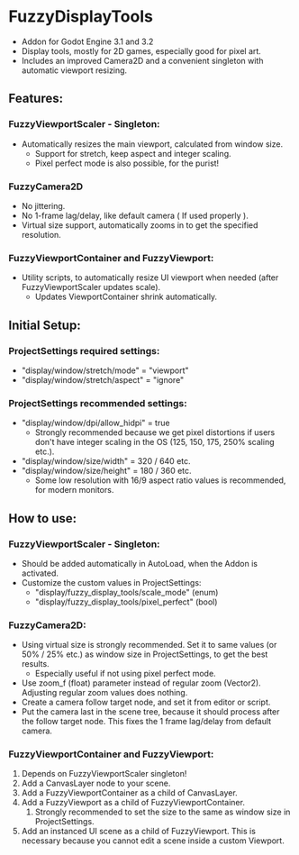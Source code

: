 # FuzzyDisplayTools
* Addon for Godot Engine 3.1 and 3.2
* Display tools, mostly for 2D games, especially good for pixel art.
* Includes an improved Camera2D and a convenient singleton with automatic viewport resizing.

## Features:
### FuzzyViewportScaler - Singleton:
* Automatically resizes the main viewport, calculated from window size.
    * Support for stretch, keep aspect and integer scaling.
    * Pixel perfect mode is also possible, for the purist!

### FuzzyCamera2D
* No jittering.
* No 1-frame lag/delay, like default camera ( If used properly ).
* Virtual size support, automatically zooms in to get the specified resolution.

### FuzzyViewportContainer and FuzzyViewport:
* Utility scripts, to automatically resize UI viewport when needed (after FuzzyViewportScaler updates scale).
    * Updates ViewportContainer shrink automatically.

## Initial Setup:
### ProjectSettings required settings:
* "display/window/stretch/mode" = "viewport"
* "display/window/stretch/aspect" = "ignore"

### ProjectSettings recommended settings:
* "display/window/dpi/allow_hidpi" = true
    * Strongly recommended because we get pixel distortions if users don't have integer scaling in the OS (125, 150, 175, 250% scaling etc.).
* "display/window/size/width" = 320 / 640 etc.
* "display/window/size/height" = 180 / 360 etc.
    * Some low resolution with 16/9 aspect ratio values is recommended, for modern monitors.

## How to use:
### FuzzyViewportScaler - Singleton:
* Should be added automatically in AutoLoad, when the Addon is activated.
* Customize the custom values in ProjectSettings:
    * "display/fuzzy_display_tools/scale_mode" (enum)
    * "display/fuzzy_display_tools/pixel_perfect" (bool)

### FuzzyCamera2D:
* Using virtual size is strongly recommended. Set it to same values (or 50% / 25% etc.) as window size in ProjectSettings, to get the best results.
    * Especially useful if not using pixel perfect mode.
* Use zoom_f (float) parameter instead of regular zoom (Vector2). Adjusting regular zoom values does nothing.
* Create a camera follow target node, and set it from editor or script.
* Put the camera last in the scene tree, because it should process after the follow target node. This fixes the 1 frame lag/delay from default camera.

### FuzzyViewportContainer and FuzzyViewport:
1. Depends on FuzzyViewportScaler singleton!
1. Add a CanvasLayer node to your scene.
1. Add a FuzzyViewportContainer as a child of CanvasLayer.
1. Add a FuzzyViewport as a child of FuzzyViewportContainer.
    1. Strongly recommended to set the size to the same as window size in ProjectSettings.
1. Add an instanced UI scene as a child of FuzzyViewport. This is necessary because you cannot edit a scene inside a custom Viewport.
